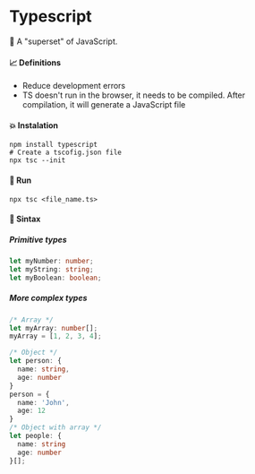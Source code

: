 # Typescript

🤩 A "superset" of JavaScript. 

#### 📈 Definitions
- Reduce development errors
- TS doesn't run in the browser, it needs to be compiled. After compilation, it will generate a JavaScript file

#### 💥 Instalation
```shell
npm install typescript
# Create a tscofig.json file
npx tsc --init
```
#### 🚀 Run 
```
npx tsc <file_name.ts>
```
#### 📓 Sintax
##### Primitive types
```typescript
let myNumber: number;
let myString: string;
let myBoolean: boolean;
```
##### More complex types
```typescript
/* Array */
let myArray: number[];
myArray = [1, 2, 3, 4];

/* Object */
let person: {
  name: string,
  age: number
}
person = {
  name: 'John',
  age: 12
}
/* Object with array */
let people: {
  name: string
  age: number
}[];


```
